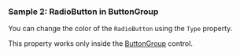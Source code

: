### Sample 2: RadioButton in ButtonGroup

You can change the color of the `RadioButton` using the `Type` property.

This property works only inside the [ButtonGroup](/docs/controls/bootstrap/ButtonGroup/{branch}) control.  